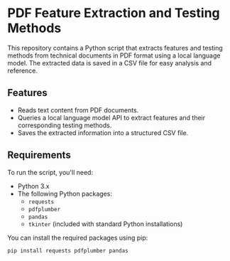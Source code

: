 # PDF Feature Extraction and Testing Methods

This repository contains a Python script that extracts features and testing methods from technical documents in PDF format using a local language model. The extracted data is saved in a CSV file for easy analysis and reference.

## Features

- Reads text content from PDF documents.
- Queries a local language model API to extract features and their corresponding testing methods.
- Saves the extracted information into a structured CSV file.

## Requirements

To run the script, you'll need:

- Python 3.x
- The following Python packages:
  - `requests`
  - `pdfplumber`
  - `pandas`
  - `tkinter` (included with standard Python installations)

You can install the required packages using pip:

```bash
pip install requests pdfplumber pandas
